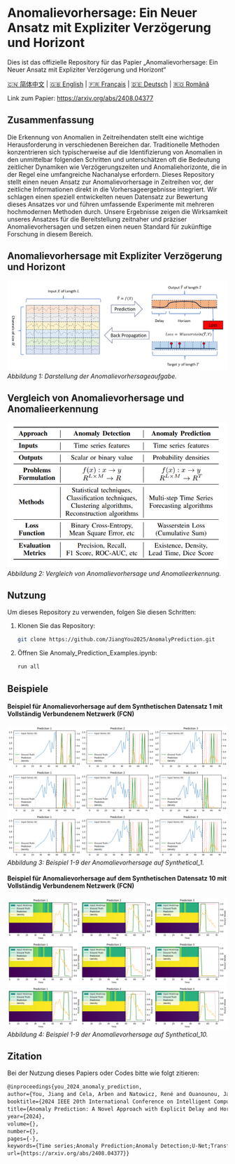 # Anomalievorhersage: Ein Neuer Ansatz mit Expliziter Verzögerung und Horizont
Dies ist das offizielle Repository für das Papier „Anomalievorhersage: Ein Neuer Ansatz mit Expliziter Verzögerung und Horizont“

[🇨🇳 简体中文](./readme/readme_zh.md) | [🇬🇧 English](./readme/readme.md) | [🇫🇷 Français](./readme/readme_fr.md) | [🇩🇪 Deutsch](./readme/readme_de.md) | [🇷🇴 Română](./readme/readme_ro.md)

Link zum Papier: https://arxiv.org/abs/2408.04377

## Zusammenfassung
Die Erkennung von Anomalien in Zeitreihendaten stellt eine wichtige Herausforderung in verschiedenen Bereichen dar. Traditionelle Methoden konzentrieren sich typischerweise auf die Identifizierung von Anomalien in den unmittelbar folgenden Schritten und unterschätzen oft die Bedeutung zeitlicher Dynamiken wie Verzögerungszeiten und Anomaliehorizonte, die in der Regel eine umfangreiche Nachanalyse erfordern. Dieses Repository stellt einen neuen Ansatz zur Anomalievorhersage in Zeitreihen vor, der zeitliche Informationen direkt in die Vorhersageergebnisse integriert. Wir schlagen einen speziell entwickelten neuen Datensatz zur Bewertung dieses Ansatzes vor und führen umfassende Experimente mit mehreren hochmodernen Methoden durch. Unsere Ergebnisse zeigen die Wirksamkeit unseres Ansatzes für die Bereitstellung zeitnaher und präziser Anomalievorhersagen und setzen einen neuen Standard für zukünftige Forschung in diesem Bereich.

## Anomalievorhersage mit Expliziter Verzögerung und Horizont
![Anomalievorhersage](./src/figure/anomaly_prediction.png)
*Abbildung 1: Darstellung der Anomalievorhersageaufgabe.*

## Vergleich von Anomalievorhersage und Anomalieerkennung
![Vergleich](./src/figure/comparison_ad_ap.png)
*Abbildung 2: Vergleich von Anomalievorhersage und Anomalieerkennung.*

## Nutzung
Um dieses Repository zu verwenden, folgen Sie diesen Schritten:

1. Klonen Sie das Repository:
   ```bash
   git clone https://github.com/JiangYou2025/AnomalyPrediction.git
   ```

2. Öffnen Sie Anomaly_Prediction_Examples.ipynb:
   ```bash
   run all
   ```

## Beispiele

#### Beispiel für Anomalievorhersage auf dem Synthetischen Datensatz 1 mit Vollständig Verbundenem Netzwerk (FCN)
![Vergleich](./src/figure/synthetical_1_test_prediction_example_1.png)
![Vergleich](./src/figure/synthetical_1_test_prediction_example_2.png)
![Vergleich](./src/figure/synthetical_1_test_prediction_example_3.png)
*Abbildung 3: Beispiel 1-9 der Anomalievorhersage auf Synthetical_1.*

#### Beispiel für Anomalievorhersage auf dem Synthetischen Datensatz 10 mit Vollständig Verbundenem Netzwerk (FCN)
![Vergleich](./src/figure/synthetical_10_test_prediction_example_1.png)
![Vergleich](./src/figure/synthetical_10_test_prediction_example_2.png)
![Vergleich](./src/figure/synthetical_10_test_prediction_example_3.png)
*Abbildung 4: Beispiel 1-9 der Anomalievorhersage auf Synthetical_10.*

## Zitation
Bei der Nutzung dieses Papiers oder Codes bitte wie folgt zitieren:
   ```tex
   @inproceedings{you_2024_anomaly_prediction,
   author={You, Jiang and Cela, Arben and Natowicz, René and Ouanounou, Jacob and Siarry, Patrick},
   booktitle={2024 IEEE 20th International Conference on Intelligent Computer Communication and Processing (ICCP)}, 
   title={Anomaly Prediction: A Novel Approach with Explicit Delay and Horizon},
   year={2024},
   volume={},
   number={},
   pages={-},
   keywords={Time series;Anomaly Prediction;Anomaly Detection;U-Net;Transformers;},
   url={https://arxiv.org/abs/2408.04377}}
   ```